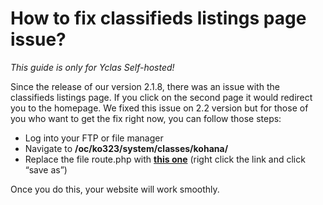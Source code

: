 # How to fix classifieds listings page issue?

*This guide is only for Yclas Self-hosted!*

Since the release of our version 2.1.8, there was an issue with the classifieds listings page. If you click on the second page it would redirect you to the homepage. We fixed this issue on 2.2 version but for those of you who want to get the fix right now, you can follow those steps:

-   Log into your FTP or file manager
-   Navigate to  **/oc/ko323/system/classes/kohana/**
-   Replace the file route.php with  **[this one](https://raw.githubusercontent.com/yclas/yclas/2.1.7/oc/ko322/classes/kohana/route.php)**  (right click the link and click “save as”)

Once you do this, your website will work smoothly.
